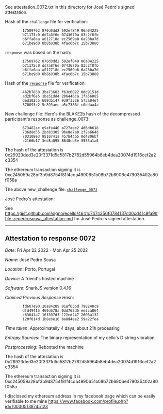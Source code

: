 See attestation_0072.txt in this directory for José Pedro's signed attestation.

Hash of the `challenge` file for verification:
```
        17589762 870d0dd2 592ef849 06a04225
        b71175c0 dd7a8f6e 0743670a 83c2f0fb
        b6ffa0aa a012718e ec2569a8 6a28ba7d
        671be9d0 8b8b038b 4fac6b7c 15b73880
```
`response` was based on the hash:
```
        17589762 870d0dd2 592ef849 06a04225
        b71175c0 dd7a8f6e 0743670a 83c2f0fb
        b6ffa0aa a012718e ec2569a8 6a28ba7d
        671be9d0 8b8b038b 4fac6b7c 15b73880
```
Hash of the [`response`](https://pse-trusted-setup-ppot.s3.eu-central-1.amazonaws.com/response_0072_jose-pedro) file for verification:
```
        462b7838 3ba73603 f63c6022 0dd9151d
        ad2bf6e5 1be51dd4 206446ca 1fa56085
        ded102c5 609db147 939f3326 573a04ef
        370093c2 5c893aec a5c7386f c0ddaa4a
```
New challenge file:
Here's the BLAKE2b hash of the decompressed participant's response as challenge_0073:
```
        673482ac e9afa440 a727aee2 4d6db618
        736d8d55 2bd83305 9be8e7a0 2f2a664d
        703108e3 9810741a 457b4cb5 0d4806bf
        c2166b17 3ed8a095 8640cb5e 5555a1a6
```

The hash of the attestation is 0x29923ded3e20f3371d5c5817b2782d55964b8eb4dea20074d1916cef2a2c3354

The ethereum transaction signing it is 0xc245059a28bf3b9d8754f81f4cda4990651b08b72b6906e479035402a80f058a

The above new_challenge file: [`challenge_0073`](https://pse-trusted-setup-ppot.s3.eu-central-1.amazonaws.com/challenge_0073)

José Pedro's attestation:

See  https://gist.github.com/signorecello/4641c7474356f0784137c00cd41c9fa9#file-zepedrosousa_attestation-md  for José Pedro's signed attestation. 


***
Attestation to response 0072
----------------------------

*Date*: Fri Apr 22 2022 - Mon Apr 25 2022 

*Name*: José Pedro Sousa 

*Location*: Porto, Portugal 

*Device*: A friend's hosted machine

*Software*: SnarkJS version 0.4.16 

*Claimed Previous Response Hash*:
```
		fd607e90 10a84289 81ef636d 798240c9
		dfd49415 460d678a 0dd763d5 ee3ca864
		c63041a7 16f807d3 122cd247 2606a132
		120f014d 1b8ebe16 ba8d4ee2 59a22fea
```

*Time taken*: Approximatelly 4 days, about 21h processing

*Entropy Sources*: The binary representation of my cello's D string vibration

*Postprocessing*: Rebooted the machine

The hash of the attestation is 0x29923ded3e20f3371d5c5817b2782d55964b8eb4dea20074d1916cef2a2c3354

The ethereum transaction signing it is 0xc245059a28bf3b9d8754f81f4cda4990651b08b72b6906e479035402a80f058a

I disclosed my ethereum address in my facebook page which can be easily verifiable to me mine https://www.facebook.com/profile.php?id=100005138745123